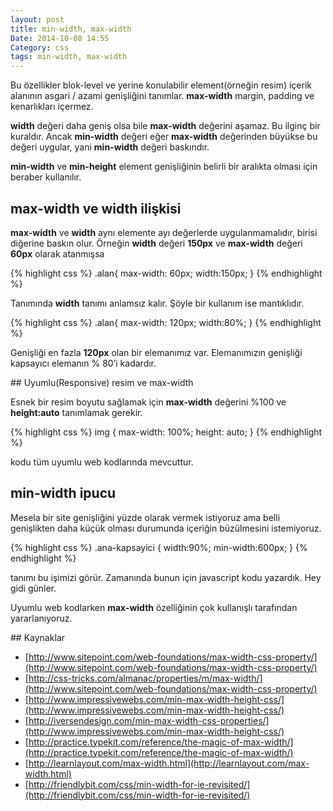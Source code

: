 ```yaml
---
layout: post
title: min-width, max-width
Date: 2014-10-08 14:55
Category: css
tags: min-width, max-width
---
```


Bu özellikler blok-level ve yerine konulabilir element(örneğin resim) içerik alanının asgari / azami genişliğini tanımlar. **max-width** margin, padding ve kenarlıkları içermez.

**width** değeri daha geniş olsa bile **max-width** değerini aşamaz. Bu ilginç bir kuraldır. Ancak **min-width** değeri eğer **max-width** değerinden büyükse bu değeri uygular, yani **min-width** değeri baskındır.

**min-width** ve **min-height** element genişliğinin belirli bir aralıkta olması için beraber kullanılır.

## max-width ve width ilişkisi

**max-width** ve **width** aynı elemente ayı değerlerde uygulanmamalıdır, birisi diğerine baskın olur. Örneğin **width** değeri **150px** ve **max-width** değeri **60px** olarak atanmışsa

{% highlight css %}
.alan{
    max-width: 60px;
    width:150px;
}
{% endhighlight %}

Tanımında **width** tanımı anlamsız kalır. Şöyle bir kullanım ise mantıklıdır.

{% highlight css %}
.alan{
    max-width: 120px;
    width:80%;
}
{% endhighlight %}

Genişliği en fazla **120px** olan bir elemanımız var. Elemanımızın genişliği kapsayıcı elemanın % 80’i kadardır.

## Uyumlu(Responsive) resim ve max-width

Esnek bir resim boyutu sağlamak için **max-width** değerini %100 ve **height:auto** tanımlamak gerekir. 

{% highlight css %}
img {
    max-width: 100%;
    height: auto;
}
{% endhighlight %}

kodu tüm uyumlu web kodlarında mevcuttur.

## min-width ipucu

Mesela bir site genişliğini yüzde olarak vermek istiyoruz ama belli genişlikten daha küçük olması durumunda içeriğin büzülmesini istemiyoruz.

{% highlight css %}
.ana-kapsayici {
    width:90%;
    min-width:600px;
}
{% endhighlight %}

tanımı bu işimizi görür. Zamanında bunun için javascript kodu yazardık. Hey gidi günler.

Uyumlu web kodlarken **max-width** özelliğinin çok kullanışlı tarafından yararlanıyoruz.

## Kaynaklar

 - [http://www.sitepoint.com/web-foundations/max-width-css-property/](http://www.sitepoint.com/web-foundations/max-width-css-property/)
 - [http://css-tricks.com/almanac/properties/m/max-width/](http://www.sitepoint.com/web-foundations/max-width-css-property/)
 - [http://www.impressivewebs.com/min-max-width-height-css/](http://www.impressivewebs.com/min-max-width-height-css/)
 - [http://iversendesign.com/min-max-width-css-properties/](http://www.impressivewebs.com/min-max-width-height-css/)
 - [http://practice.typekit.com/reference/the-magic-of-max-width/](http://practice.typekit.com/reference/the-magic-of-max-width/)
 - [http://learnlayout.com/max-width.html](http://learnlayout.com/max-width.html)
 - [http://friendlybit.com/css/min-width-for-ie-revisited/](http://friendlybit.com/css/min-width-for-ie-revisited/)
